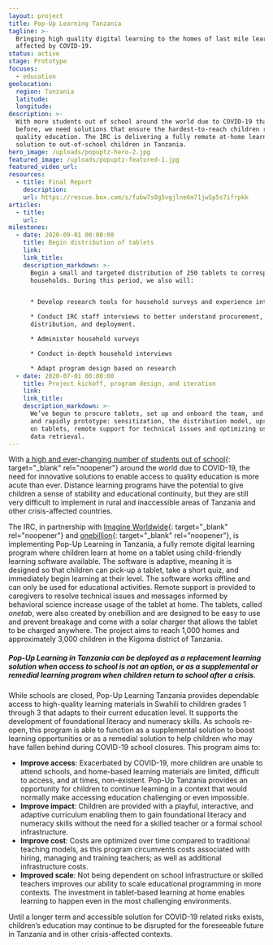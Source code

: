 ```yaml
---
layout: project
title: Pop-Up Learning Tanzania
tagline: >-
  Bringing high quality digital learning to the homes of last mile learners
  affected by COVID-19.
status: active
stage: Prototype
focuses:
  - education
geolocation:
  region: Tanzania
  latitude:
  longitude:
description: >-
  With more students out of school around the world due to COVID-19 than ever
  before, we need solutions that ensure the hardest-to-reach children receive
  quality education. The IRC is delivering a fully remote at-home learning
  solution to out-of-school children in Tanzania.
hero_image: /uploads/popuptz-hero-2.jpg
featured_image: /uploads/popuptz-featured-1.jpg
featured_video_url:
resources:
  - title: Final Report
    description:
    url: https://rescue.box.com/s/fubw7s0g5vgjlne6m71jw5p5s7ifrpkk
articles:
  - title:
    url:
milestones:
  - date: 2020-09-01 00:00:00
    title: Begin distribution of tablets
    link:
    link_title:
    description_markdown: >-
      Begin a small and targeted distribution of 250 tablets to corresponding
      households. During this period, we also will:


      * Develop research tools for household surveys and experience interviews

      * Conduct IRC staff interviews to better understand procurement,
      distribution, and deployment.

      * Administer household surveys

      * Conduct in-depth household interviews

      * Adapt program design based on research
  - date: 2020-07-01 00:00:00
    title: Project kickoff, program design, and iteration
    link:
    link_title:
    description_markdown: >-
      We’ve begun to procure tablets, set up and onboard the team, and design
      and rapidly prototype: sensitization, the distribution model, upskilling
      on tablets, remote support for technical issues and optimizing usage, and
      data retrieval.
---
```


With [a high and ever-changing number of students out of school](https://en.unesco.org/covid19/educationresponse){: target="_blank" rel="noopener"} around the world due to COVID-19, the need for innovative solutions to enable access to quality education is more acute than ever. Distance learning programs have the potential to give children a sense of stability and educational continuity, but they are still very difficult to implement in rural and inaccessible areas of Tanzania and other crisis-affected countries.

The IRC, in partnership with [Imagine Worldwide](https://www.imagineworldwide.org/){: target="_blank" rel="noopener"} and [onebillion](https://onebillion.org/onecourse/app/){: target="_blank" rel="noopener"}, is implementing Pop-Up Learning in Tanzania, a fully remote digital learning program where children learn at home on a tablet using child-friendly learning software available. The software is adaptive, meaning it is designed so that children can pick-up a tablet, take a short quiz, and immediately begin learning at their level. The software works offline and can only be used for educational activities. Remote support is provided to caregivers to resolve technical issues and messages informed by behavioral science increase usage of the tablet at home. The tablets, called *onetab*, were also created by onebillion and are designed to be easy to use and prevent breakage and come with a solar charger that allows the tablet to be charged anywhere. The project aims to reach 1,000 homes and approximately 3,000 children in the Kigoma district of Tanzania.

##### **Pop-Up Learning in Tanzania can be deployed as a replacement learning solution when access to school is not an option, or as a supplemental or remedial learning program when children return to school after a crisis.**

While schools are closed, Pop-Up Learning Tanzania provides dependable access to high-quality learning materials in Swahili to children grades 1 through 3 that adapts to their current education level. It supports the development of foundational literacy and numeracy skills. As schools re-open, this program is able to function as a supplemental solution to boost learning opportunities or as a remedial solution to help children who may have fallen behind during COVID-19 school closures. This program aims to:

* **Improve access**\: Exacerbated by COVID-19, more children are unable to attend schools, and home-based learning materials are limited, difficult to access, and at times, non-existent. Pop-Up Tanzania provides an opportunity for children to continue learning in a context that would normally make accessing education challenging or even impossible.&nbsp;
* **Improve impact**\: Children are provided with a playful, interactive, and adaptive curriculum enabling them to gain foundational literacy and numeracy skills without the need for a skilled teacher or a formal school infrastructure.&nbsp;
* **Improve cost**\: Costs are optimized over time compared to traditional teaching models, as this program circumvents costs associated with hiring, managing and training teachers; as well as additional infrastructure costs.&nbsp;
* **Improved scale**\: Not being dependent on school infrastructure or skilled teachers improves our ability to scale educational programming in more contexts. The investment in tablet-based learning at home enables learning to happen even in the most challenging environments.&nbsp;

Until a longer term and accessible solution for COVID-19 related risks exists, children’s education may continue to be disrupted for the foreseeable future in Tanzania and in other crisis-affected contexts.
